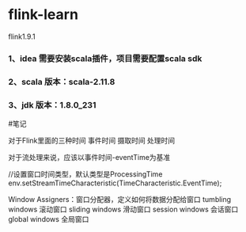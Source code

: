 # flink-learn
flink1.9.1

### 1、idea 需要安装scala插件，项目需要配置scala sdk
### 2、scala 版本：scala-2.11.8
### 3、jdk 版本：1.8.0_231

#笔记

对于Flink里面的三种时间
  事件时间
  摄取时间
  处理时间
   
对于流处理来说，应该以事件时间-eventTime为基准 

 //设置窗口时间类型，默认类型是ProcessingTime
 env.setStreamTimeCharacteristic(TimeCharacteristic.EventTime);


Window Assigners：窗口分配器，定义如何将数据分配给窗口
 tumbling windows 滚动窗口
 sliding windows 滑动窗口
 session windows 会话窗口
 global windows 全局窗口
